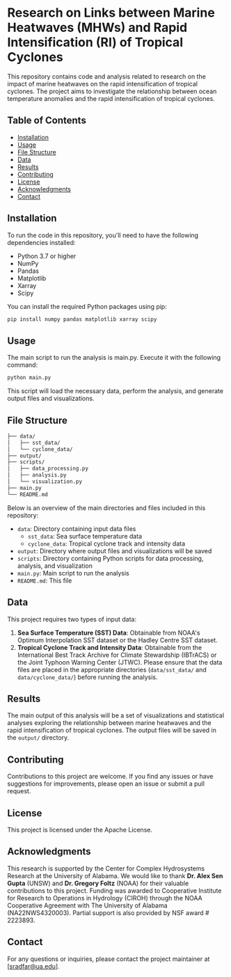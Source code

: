# Research on Links between Marine Heatwaves (MHWs) and Rapid Intensification (RI) of Tropical Cyclones

This repository contains code and analysis related to research on the impact of marine heatwaves on the rapid intensification of tropical cyclones. The project aims to investigate the relationship between ocean temperature anomalies and the rapid intensification of tropical cyclones.

## Table of Contents

- [Installation](#installation)
- [Usage](#usage)
- [File Structure](#file-structure)
- [Data](#data)
- [Results](#results)
- [Contributing](#contributing)
- [License](#license)
- [Acknowledgments](#acknowledgments)
- [Contact](#contact)

## Installation

To run the code in this repository, you'll need to have the following dependencies installed:
- Python 3.7 or higher
- NumPy
- Pandas
- Matplotlib
- Xarray
- Scipy

You can install the required Python packages using pip:
```bash
pip install numpy pandas matplotlib xarray scipy
```

## Usage
The main script to run the analysis is main.py. Execute it with the following command:
```bash
python main.py
```
This script will load the necessary data, perform the analysis, and generate output files and visualizations.

## File Structure
```bash
├── data/
│   ├── sst_data/
│   └── cyclone_data/
├── output/
├── scripts/
│   ├── data_processing.py
│   ├── analysis.py
│   └── visualization.py
├── main.py
└── README.md
```

Below is an overview of the main directories and files included in this repository:

- `data`: Directory containing input data files
  - `sst_data`: Sea surface temperature data
  - `cyclone_data`: Tropical cyclone track and intensity data
- `output`: Directory where output files and visualizations will be saved
- `scripts`: Directory containing Python scripts for data processing, analysis, and visualization
- `main.py`: Main script to run the analysis
- `README.md`: This file

## Data
This project requires two types of input data:

1. **Sea Surface Temperature (SST) Data**: Obtainable from NOAA's Optimum Interpolation SST dataset or the Hadley Centre SST dataset.
2. **Tropical Cyclone Track and Intensity Data**: Obtainable from the International Best Track Archive for Climate Stewardship (IBTrACS) or the Joint Typhoon Warning Center (JTWC).
Please ensure that the data files are placed in the appropriate directories (`data/sst_data/` and `data/cyclone_data/`) before running the analysis.

## Results
The main output of this analysis will be a set of visualizations and statistical analyses exploring the relationship between marine heatwaves and the rapid intensification of tropical cyclones. The output files will be saved in the `output/` directory.

## Contributing
Contributions to this project are welcome. If you find any issues or have suggestions for improvements, please open an issue or submit a pull request.

## License
This project is licensed under the Apache License.

## Acknowledgments
This research is supported by the Center for Complex Hydrosystems Research at the University of Alabama. We would like to thank **Dr. Alex Sen Gupta** (UNSW) and **Dr. Gregory Foltz** (NOAA) for their valuable contributions to this project. Funding was awarded to Cooperative Institute for Research to Operations in Hydrology (CIROH) through the NOAA Cooperative Agreement with The University of Alabama (NA22NWS4320003). Partial support is also provided by NSF award # 2223893.

## Contact
For any questions or inquiries, please contact the project maintainer at [sradfar@ua.edu].
